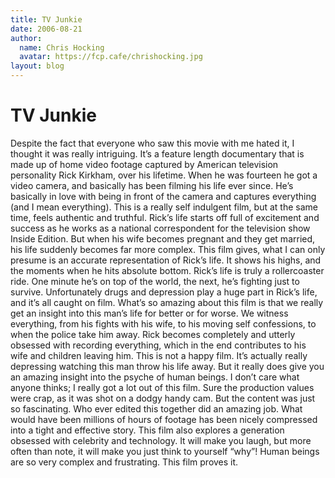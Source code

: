 ```yaml
---
title: TV Junkie
date: 2006-08-21
author:
  name: Chris Hocking
  avatar: https://fcp.cafe/chrishocking.jpg
layout: blog
---
```

# TV Junkie

Despite the fact that everyone who saw this movie with me hated it, I thought it was really intriguing. It’s a feature length documentary that is made up of home video footage captured by American television personality Rick Kirkham, over his lifetime. When he was fourteen he got a video camera, and basically has been filming his life ever since. He’s basically in love with being in front of the camera and captures everything (and I mean everything). This is a really self indulgent film, but at the same time, feels authentic and truthful. Rick’s life starts off full of excitement and success as he works as a national correspondent for the television show Inside Edition. But when his wife becomes pregnant and they get married, his life suddenly becomes far more complex. This film gives, what I can only presume is an accurate representation of Rick’s life. It shows his highs, and the moments when he hits absolute bottom. Rick’s life is truly a rollercoaster ride. One minute he’s on top of the world, the next, he’s fighting just to survive. Unfortunately drugs and depression play a huge part in Rick’s life, and it’s all caught on film. What’s so amazing about this film is that we really get an insight into this man’s life for better or for worse. We witness everything, from his fights with his wife, to his moving self confessions, to when the police take him away. Rick becomes completely and utterly obsessed with recording everything, which in the end contributes to his wife and children leaving him. This is not a happy film. It’s actually really depressing watching this man throw his life away. But it really does give you an amazing insight into the psyche of human beings. I don’t care what anyone thinks; I really got a lot out of this film. Sure the production values were crap, as it was shot on a dodgy handy cam. But the content was just so fascinating. Who ever edited this together did an amazing job. What would have been millions of hours of footage has been nicely compressed into a tight and effective story. This film also explores a generation obsessed with celebrity and technology. It will make you laugh, but more often than note, it will make you just think to yourself “why”! Human beings are so very complex and frustrating. This film proves it.